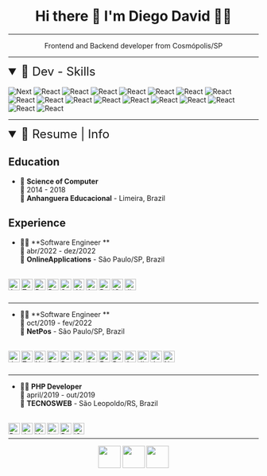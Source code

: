 <h1 align='center'>
 Hi there 👋 I'm Diego David 👨‍💻
</h1>
<hr />
<p align='center'>
  Frontend and Backend developer from Cosmópolis/SP
</p>

<hr />

<details open>
<summary style="font-size: 1.5rem;">📃 Dev - Skills  </summary>
    
<br />

<div style="display: inline-flexbox;">
    <img alt="Next" sizes="25px" 
      src="https://img.shields.io/badge/Next.js-404D59?style=for-the-badge&logo=next&logoColor=white"
    />
    <img alt="React" sizes="25px"
      src="https://img.shields.io/badge/JavaScript-323330?style=for-the-badge&logo=javascript&logoColor=F7DF1E" 
    />
    <img alt="React" sizes="25px"
      src="https://img.shields.io/badge/TypeScript-007ACC?style=for-the-badge&logo=typescript&logoColor=white" 
    />
    <img alt="React" sizes="25px"
      src="https://img.shields.io/badge/React-20232A?style=for-the-badge&logo=react&logoColor=61DAFB" 
    />
    <img alt="React" sizes="25px"
      src="https://img.shields.io/badge/styled--components-DB7093?style=for-the-badge&logo=styled-components&logoColor=white" 
    />
    <img alt="React" sizes="25px"
      src="https://img.shields.io/badge/Redux-593D88?style=for-the-badge&logo=redux&logoColor=white" 
    />
    <img alt="React" sizes="25px"
      src="https://img.shields.io/badge/React_Router-CA4245?style=for-the-badge&logo=react-router&logoColor=white" 
    />
    <img alt="React" sizes="25px"
      src="https://img.shields.io/badge/Vue.js-35495E?style=for-the-badge&logo=vue.js&logoColor=4FC08D" 
    />
    <img alt="React" sizes="25px"
      src="https://img.shields.io/badge/Node.js-43853D?style=for-the-badge&logo=node.js&logoColor=white" 
    />
    <img alt="React" sizes="25px"
      src="https://img.shields.io/badge/Express.js-404D59?style=for-the-badge" 
    />
    <img alt="React" sizes="25px"
      src="https://img.shields.io/badge/CSS3-1572B6?style=for-the-badge&logo=css3&logoColor=white" 
    />
    <img alt="React" sizes="25px"
      src="https://img.shields.io/badge/HTML5-E34F26?style=for-the-badge&logo=html5&logoColor=white" 
    />
    <img alt="React" sizes="25px"
      src="https://img.shields.io/badge/Sass-CC6699?style=for-the-badge&logo=sass&logoColor=white" 
    />
    <img alt="React" sizes="25px"
      src="https://img.shields.io/badge/MySQL-00000F?style=for-the-badge&logo=mysql&logoColor=white" 
    />
    <img alt="React" sizes="25px"
      src="https://img.shields.io/badge/PostgreSQL-316192?style=for-the-badge&logo=postgresql&logoColor=white" 
    />
    <img alt="React" sizes="25px"
      src="https://img.shields.io/badge/MongoDB-4EA94B?style=for-the-badge&logo=mongodb&logoColor=white" 
    />
    <img alt="React" sizes="25px"
      src="https://img.shields.io/badge/Amazon_AWS-232F3E?style=for-the-badge&logo=amazon-aws&logoColor=white" 
    />
    <img alt="React" sizes="25px"
      src="https://img.shields.io/badge/Made%20for-VSCode-1f425f.svg" 
    />
</div>

</details>

<hr />

<details open>
<summary style="font-size: 1.5rem;" >📃 Resume | Info </summary>

<div>

## Education

- 📖 **Science of Computer**\
📆 2014 - 2018\
📍 **Anhanguera Educacional** - Limeira, Brazil

</div>

<div> 

## Experience

- 👨‍💻 **Software Engineer **\
📆 abr/2022 - dez/2022\
📍 **OnlineApplications** - São Paulo/SP, Brazil

<br />
<div style="display: inline-flexbox;">
  <img align="left" alt="Angular" height="23" 
    src="https://img.shields.io/badge/Angular-DD0031?style=for-the-badge&logo=angular&logoColor=white" 
  />
  <img align="left" alt="TypeScript" height="23" 
    src="https://img.shields.io/badge/TypeScript-007ACC?style=for-the-badge&logo=typescript&logoColor=white" 
  />
  <img align="left" alt="React" height="23" 
    src="https://img.shields.io/badge/React-20232A?style=for-the-badge&logo=react&logoColor=61DAFB" 
  />
  <img align="left" alt="Redux" height="23" 
    src="https://img.shields.io/badge/Redux-593D88?style=for-the-badge&logo=redux&logoColor=white" 
  />
  <img align="left" alt="SQLite" height="23" 
    src="https://img.shields.io/badge/SQLite-07405E?style=for-the-badge&logo=sqlite&logoColor=white" 
  />
  <img align="left" alt=".NET" height="23" 
    src="https://img.shields.io/badge/.NET-5C2D91?style=for-the-badge&logo=.net&logoColor=white" 
  />
  <img align="left" alt="Azure" height="23" 
    src="https://img.shields.io/badge/microsoft%20azure-0089D6?style=for-the-badge&logo=microsoft-azure&logoColor=white" 
  />
  <img align="left" alt="Rabbit MQ" height="23" 
    src="https://img.shields.io/badge/rabbitmq-%23FF6600.svg?&style=for-the-badge&logo=rabbitmq&logoColor=white" 
  />
  <img align="left" alt="jQuery" height="23" 
    src="https://img.shields.io/badge/jQuery-0769AD?style=for-the-badge&logo=jquery&logoColor=white" 
  />
  <img align="left" alt="Jira" height="23" 
    src="https://img.shields.io/badge/Jira-0052CC?style=for-the-badge&logo=Jira&logoColor=white" 
  />
</div>

<br />
<br />

<hr />

- 👨‍💻 **Software Engineer **\
📆 oct/2019 - fev/2022\
📍 **NetPos** - São Paulo/SP, Brazil

<br />

<div style="display: inline-flexbox;">
  <img align="left" alt="JavaScript" height="23" 
    src="https://img.shields.io/badge/JavaScript-323330?style=for-the-badge&logo=javascript&logoColor=F7DF1E" 
  />
  <img align="left" alt="TypeScript" height="23" 
    src="https://img.shields.io/badge/TypeScript-007ACC?style=for-the-badge&logo=typescript&logoColor=white" 
  />
  <img align="left" alt="Node" height="23" 
    src="https://img.shields.io/badge/Node.js-43853D?style=for-the-badge&logo=node.js&logoColor=white" 
  />
  <img align="left" alt="React" height="23" 
    src="https://img.shields.io/badge/React-20232A?style=for-the-badge&logo=react&logoColor=61DAFB" 
  />
  <img align="left" alt="Redux" height="23" 
    src="https://img.shields.io/badge/Redux-593D88?style=for-the-badge&logo=redux&logoColor=white" 
  />
  <img align="left" alt="MySQL" height="23" 
    src="https://img.shields.io/badge/MySQL-00000F?style=for-the-badge&logo=mysql&logoColor=white" 
  />
  <img align="left" alt="Sequelize" height="23" 
    src="https://img.shields.io/badge/sequelize-323330?style=for-the-badge&logo=sequelize&logoColor=blue" 
  />
  <img align="left" alt="Express" height="23" 
    src="https://img.shields.io/badge/Express.js-404D59?style=for-the-badge" 
  />
  <img align="left" alt="React Router" height="23" 
    src="https://img.shields.io/badge/React_Router-CA4245?style=for-the-badge&logo=react-router&logoColor=white" 
  />
  <img align="left" alt="Amazon AWS" height="23" 
    src="https://img.shields.io/badge/Amazon_AWS-232F3E?style=for-the-badge&logo=amazon-aws&logoColor=white" 
  />
  <img align="left" alt="Jira" height="23" 
    src="https://img.shields.io/badge/Jira-0052CC?style=for-the-badge&logo=Jira&logoColor=white" 
  />
  <img align="left" alt="Jenkins" height="23" 
    src="https://img.shields.io/badge/Jenkins-D24939?style=for-the-badge&logo=Jenkins&logoColor=white" 
  />
  <img align="left" alt="Next" height="23" 
    src="https://img.shields.io/badge/Next.js-404D59?style=for-the-badge&logo=next&logoColor=white" 
  />
</div>

<br />
<br />

<hr />

- 👨‍💻 **PHP Developer**\
📆 april/2019 - out/2019\
📍 **TECNOSWEB** - São Leopoldo/RS, Brazil

<br />

<div style="display: inline-flexbox;">
    <img align="left" alt="PHP" height="23" 
      src="https://img.shields.io/badge/PHP-777BB4?style=for-the-badge&logo=php&logoColor=white" 
    />
    <img align="left" alt="JavaScript" height="23" 
      src="https://img.shields.io/badge/JavaScript-F7DF1E?style=for-the-badge&logo=javascript&logoColor=black" 
    />
    <img align="left" alt="Vue" height="23" 
      src="https://img.shields.io/badge/Vue.js-35495E?style=for-the-badge&logo=vue.js&logoColor=4FC08D" 
    />
    <img align="left" alt="Laravel" height="23" 
      src="https://img.shields.io/badge/Laravel-FF2D20?style=for-the-badge&logo=laravel&logoColor=white" 
    />
    <img align="left" alt="PostgreSQL" height="23" 
      src="https://img.shields.io/badge/PostgreSQL-316192?style=for-the-badge&logo=postgresql&logoColor=white" 
    />
    <img align="left" alt="jQuery" height="23" 
      src="https://img.shields.io/badge/jQuery-0769AD?style=for-the-badge&logo=jquery&logoColor=white" 
    />
</div>
</details>

</div>
<br />
<hr />

<div align='center' style=''> 
  <a href = "mailto:diegodavidtech@gmail.com"><img height="45" src="https://img.shields.io/badge/-Gmail-%23333?style=for-the-badge&logo=gmail&logoColor=white" target="_blank"></a>
  <a href = "https://api.whatsapp.com/send?phone=5519996622234"><img height="45" src="https://img.shields.io/badge/WhatsApp-25D366?style=for-the-badge&logo=whatsapp&logoColor=white" target="_blank"></a>
  <a href="https://www.linkedin.com/in/diegodavidbarros" target="_blank"><img height="45" src="https://img.shields.io/badge/-LinkedIn-%230077B5?style=for-the-badge&logo=linkedin&logoColor=white" target="_blank"></a> 
</div>
<!--
**diegozelao/diegozelao** is a ✨ _special_ ✨ repository because its `README.md` (this file) appears on your GitHub profile.

Here are some ideas to get you started:

- 🔭 I’m currently working on ...
- 🌱 I’m currently learning ...
- 👯 I’m looking to collaborate on ...
- 🤔 I’m looking for help with ...
- 💬 Ask me about ...
- 📫 How to reach me: ...
- 😄 Pronouns: ...
- ⚡ Fun fact: ...
-->

